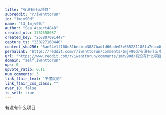 ```yaml
---
title: "有没有什么项目"
subreddit: "r/iwanttorun"
id: "1mjv90d"
name: "t3_1mjv90d"
author: "Sea_Aspect4848"
created_utc: 1754558087
created_key: "250807091447"
capture_ts: "250927160440"
content_sha256: "6ae24e1f100e81becbeb3887badfd66ade03c665281188fa7eba401ebef6f02f"
permalink: "https://reddit.com/r/iwanttorun/comments/1mjv90d/有没有什么项目/"
url: "https://www.reddit.com/r/iwanttorun/comments/1mjv90d/有没有什么项目/"
domain: "self.iwanttorun"
ups: 0
upvote_ratio: 0.11
num_comments: 3
link_flair_text: "不懂就问"
link_flair_css_class: ""
over_18: false
is_self: true
---
```


有没有什么项目
